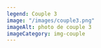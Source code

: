 ```yaml
---
legend: Couple 3
image: "/images/couple3.png"
imageAlt: photo de couple 3
imageCategory: img-couple
---
```


